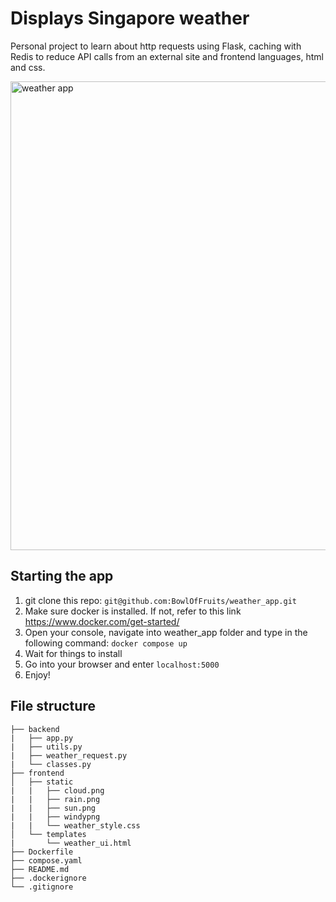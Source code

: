 # Displays Singapore weather

Personal project to learn about http requests using Flask, caching with Redis to reduce API calls from an external site and frontend languages, html and css.

<img width="750" alt="weather app" src="https://github.com/user-attachments/assets/99f92131-dad9-4b2d-a751-fdff2f650f41" />

## Starting the app
1. git clone this repo: ```git@github.com:BowlOfFruits/weather_app.git```
2. Make sure docker is installed. If not, refer to this link https://www.docker.com/get-started/
3. Open your console, navigate into weather_app folder and type in the following command: ```docker compose up```
4. Wait for things to install
5. Go into your browser and enter ```localhost:5000```
6. Enjoy!
   

## File structure
```
├── backend
|   ├── app.py
|   ├── utils.py
|   ├── weather_request.py
|   └── classes.py
├── frontend
│   ├── static
|   |   ├── cloud.png
|   |   ├── rain.png
|   |   ├── sun.png
|   |   ├── windypng
|   |   └── weather_style.css
│   └── templates
|       └── weather_ui.html
├── Dockerfile
├── compose.yaml
├── README.md
├── .dockerignore
└── .gitignore
```
